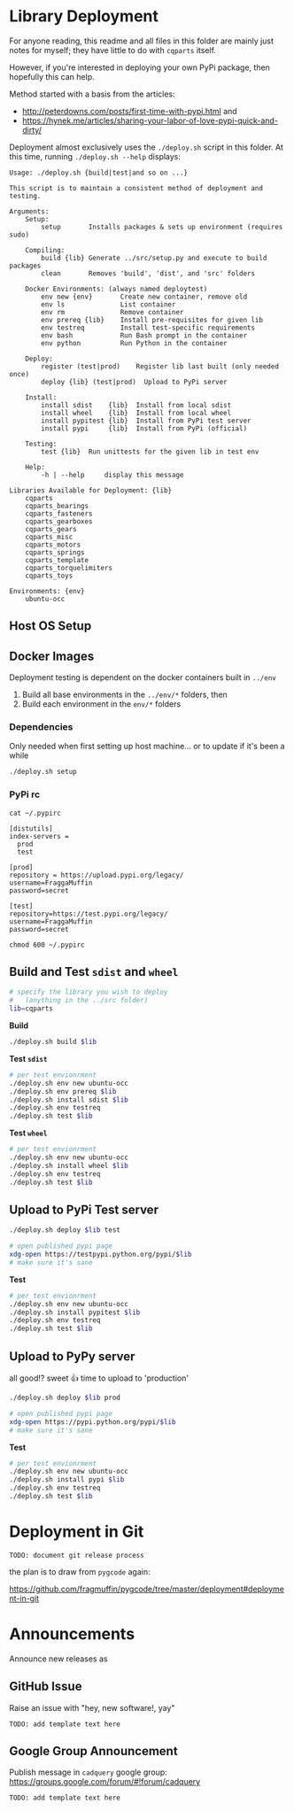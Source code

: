 # Library Deployment

For anyone reading, this readme and all files in this folder are mainly just
notes for myself; they have little to do with `cqparts` itself.

However, if you're interested in deploying your own PyPi package, then hopefully
this can help.

Method started with a basis from the articles:

* http://peterdowns.com/posts/first-time-with-pypi.html and
* https://hynek.me/articles/sharing-your-labor-of-love-pypi-quick-and-dirty/

Deployment almost exclusively uses the `./deploy.sh` script in this folder.
At this time, running `./deploy.sh --help` displays:

    Usage: ./deploy.sh {build|test|and so on ...}

    This script is to maintain a consistent method of deployment and testing.

    Arguments:
        Setup:
            setup       Installs packages & sets up environment (requires sudo)

        Compiling:
            build {lib} Generate ../src/setup.py and execute to build packages
            clean       Removes 'build', 'dist', and 'src' folders

        Docker Environments: (always named deploytest)
            env new {env}       Create new container, remove old
            env ls              List container
            env rm              Remove container
            env prereq {lib}    Install pre-requisites for given lib
            env testreq         Install test-specific requirements
            env bash            Run Bash prompt in the container
            env python          Run Python in the container

        Deploy:
            register (test|prod)    Register lib last built (only needed once)
            deploy {lib} (test|prod)  Upload to PyPi server

        Install:
            install sdist    {lib}  Install from local sdist
            install wheel    {lib}  Install from local wheel
            install pypitest {lib}  Install from PyPi test server
            install pypi     {lib}  Install from PyPi (official)

        Testing:
            test {lib}  Run unittests for the given lib in test env

        Help:
            -h | --help     display this message

    Libraries Available for Deployment: {lib}
        cqparts
        cqparts_bearings
        cqparts_fasteners
        cqparts_gearboxes
        cqparts_gears
        cqparts_misc
        cqparts_motors
        cqparts_springs
        cqparts_template
        cqparts_torquelimiters
        cqparts_toys

    Environments: {env}
        ubuntu-occ


## Host OS Setup

## Docker Images

Deployment testing is dependent on the docker containers built in `../env`

1. Build all base environments in the `../env/*` folders, then
1. Build each environment in the `env/*` folders

### Dependencies

Only needed when first setting up host machine...
or to update if it's been a while

```bash
./deploy.sh setup
```

### PyPi rc

`cat ~/.pypirc`

    [distutils]
    index-servers =
      prod
      test

    [prod]
    repository = https://upload.pypi.org/legacy/
    username=FraggaMuffin
    password=secret

    [test]
    repository=https://test.pypi.org/legacy/
    username=FraggaMuffin
    password=secret

`chmod 600 ~/.pypirc`


## Build and Test `sdist` and `wheel`

```bash
# specify the library you wish to deploy
#   (anything in the ../src folder)
lib=cqparts
```

**Build**

```bash
./deploy.sh build $lib
```

**Test `sdist`**

```bash
# per test envionrment
./deploy.sh env new ubuntu-occ
./deploy.sh env prereq $lib
./deploy.sh install sdist $lib
./deploy.sh env testreq
./deploy.sh test $lib
```

**Test `wheel`**

```bash
# per test envionrment
./deploy.sh env new ubuntu-occ
./deploy.sh install wheel $lib
./deploy.sh env testreq
./deploy.sh test $lib
```


## Upload to PyPi Test server

```bash
./deploy.sh deploy $lib test

# open published pypi page
xdg-open https://testpypi.python.org/pypi/$lib
# make sure it's sane
```

**Test**

```bash
# per test envionrment
./deploy.sh env new ubuntu-occ
./deploy.sh install pypitest $lib
./deploy.sh env testreq
./deploy.sh test $lib
```

## Upload to PyPy server

all good!? sweet :+1: time to upload to 'production'

```bash
./deploy.sh deploy $lib prod

# open published pypi page
xdg-open https://pypi.python.org/pypi/$lib
# make sure it's sane
```

**Test**

```bash
# per test envionrment
./deploy.sh env new ubuntu-occ
./deploy.sh install pypi $lib
./deploy.sh env testreq
./deploy.sh test $lib
```


# Deployment in Git

```
TODO: document git release process
```

the plan is to draw from `pygcode` again:

https://github.com/fragmuffin/pygcode/tree/master/deployment#deployment-in-git


# Announcements

Announce new releases as

## GitHub Issue

Raise an issue with "hey, new software!, yay"

```
TODO: add template text here
```

## Google Group Announcement

Publish message in `cadquery` google group:
https://groups.google.com/forum/#!forum/cadquery

```
TODO: add template text here
```
